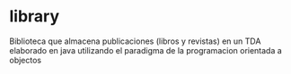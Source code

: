 # library
Biblioteca que almacena publicaciones (libros y revistas) en un TDA elaborado en java utilizando el paradigma de la programacion orientada a objectos
